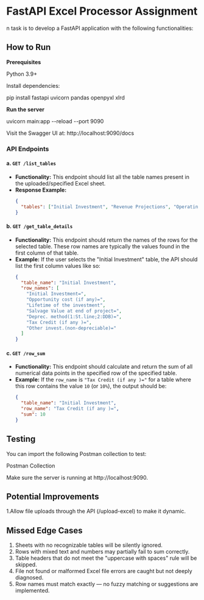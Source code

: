 # FastAPI Excel Processor Assignment

n task is to develop a FastAPI application with the following functionalities:

## How to Run

**Prerequisites**

Python 3.9+

Install dependencies:

pip install fastapi uvicorn pandas openpyxl xlrd

**Run the server**

uvicorn main:app --reload --port 9090

Visit the Swagger UI at: http://localhost:9090/docs

### API Endpoints

#### a. `GET /list_tables`
   - **Functionality:** This endpoint should list all the table names present in the uploaded/specified Excel sheet.
   - **Response Example:**
     ```json
     {
       "tables": ["Initial Investment", "Revenue Projections", "Operating Expenses"]
     }
     ```

#### b. `GET /get_table_details`
   - **Functionality:** This endpoint should return the names of the rows for the selected table. These row names are typically the values found in the first column of that table.
   - **Example:** If the user selects the "Initial Investment" table, the API should list the first column values like so:
     ```json
     {
       "table_name": "Initial Investment",
       "row_names": [
         "Initial Investment=",
         "Opportunity cost (if any)=",
         "Lifetime of the investment",
         "Salvage Value at end of project=",
         "Deprec. method(1:St.line;2:DDB)=",
         "Tax Credit (if any )=",
         "Other invest.(non-depreciable)="
       ]
     }
     ```

#### c. `GET /row_sum`
   - **Functionality:** This endpoint should calculate and return the sum of all numerical data points in the specified row of the specified table.
   - **Example:** If the `row_name` is `"Tax Credit (if any )="` for a table where this row contains the value `10` (or `10%`), the output should be:
     ```json
     {
       "table_name": "Initial Investment",
       "row_name": "Tax Credit (if any )=",
       "sum": 10 
     }
     
## Testing

You can import the following Postman collection to test:

Postman Collection

Make sure the server is running at http://localhost:9090.



## Potential Improvements

1.Allow file uploads through the API (/upload-excel) to make it dynamic.

## Missed Edge Cases

1. Sheets with no recognizable tables will be silently ignored.
2. Rows with mixed text and numbers may partially fail to sum correctly.
3. Table headers that do not meet the "uppercase with spaces" rule will be skipped.
4. File not found or malformed Excel file errors are caught but not deeply diagnosed.
5. Row names must match exactly — no fuzzy matching or suggestions are implemented.
